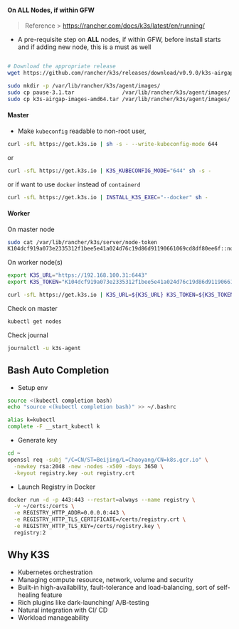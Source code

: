 
#### On ALL Nodes, if within GFW

> Reference > https://rancher.com/docs/k3s/latest/en/running/

- A pre-requisite step on __ALL__ nodes, if within GFW, before install starts and if adding new node, this is a must as well

```bash

# Download the appropriate release
wget https://github.com/rancher/k3s/releases/download/v0.9.0/k3s-airgap-images-amd64.tar

sudo mkdir -p /var/lib/rancher/k3s/agent/images/
sudo cp pause-3.1.tar               /var/lib/rancher/k3s/agent/images/
sudo cp k3s-airgap-images-amd64.tar /var/lib/rancher/k3s/agent/images/

```

#### Master

- Make ```kubeconfig``` readable to non-root user,

```bash
curl -sfL https://get.k3s.io | sh -s - --write-kubeconfig-mode 644
```

or
```bash
curl -sfL https://get.k3s.io | K3S_KUBECONFIG_MODE="644" sh -s -
```

or if want to use ```docker``` instead of ```containerd```
```bash
curl -sfL https://get.k3s.io | INSTALL_K3S_EXEC="--docker" sh -
```

#### Worker

On master node

```bash
sudo cat /var/lib/rancher/k3s/server/node-token
K104dcf919a073e2335312f1bee5e41a024d76c19d86d91190661069cd8df80ee6f::node:7353837f5b3029369df7c7a7ad27d280
```

On worker node(s)
```bash
export K3S_URL="https://192.168.100.31:6443"
export K3S_TOKEN="K104dcf919a073e2335312f1bee5e41a024d76c19d86d91190661069cd8df80ee6f::node:7353837f5b3029369df7c7a7ad27d280"

curl -sfL https://get.k3s.io | K3S_URL=${K3S_URL} K3S_TOKEN=${K3S_TOKEN} sh -
```

Check on master
```bash
kubectl get nodes
```

Check journal
```bash
journalctl -u k3s-agent
```

## Bash Auto Completion

- Setup env

```bash
source <(kubectl completion bash)
echo "source <(kubectl completion bash)" >> ~/.bashrc

alias k=kubectl
complete -F __start_kubectl k
```

- Generate key

```bash
cd ~
openssl req -subj "/C=CN/ST=Beijing/L=Chaoyang/CN=k8s.gcr.io" \
  -newkey rsa:2048 -new -nodes -x509 -days 3650 \
  -keyout registry.key -out registry.crt
```

- Launch Registry in Docker

```bash
docker run -d -p 443:443 --restart=always --name registry \
  -v ~/certs:/certs \
  -e REGISTRY_HTTP_ADDR=0.0.0.0:443 \
  -e REGISTRY_HTTP_TLS_CERTIFICATE=/certs/registry.crt \
  -e REGISTRY_HTTP_TLS_KEY=/certs/registry.key \
  registry:2
```

## Why K3S

- Kubernetes orchestration
- Managing compute resource, network, volume and security
- Built-in high-availability, fault-tolerance and load-balancing, sort of self-healing feature
- Rich plugins like dark-launching/ A/B-testing
- Natural integration with CI/ CD
- Workload manageability
